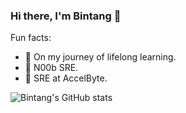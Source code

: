 ### Hi there, I'm Bintang 👋

Fun facts:
- 🔭 On my journey of lifelong learning.
- 👯 N00b SRE.
- 🌱 SRE at AccelByte.

![Bintang's GitHub stats](https://github-readme-stats.vercel.app/api?username=bahybintang&show_icons=true&count_private=true&theme=jolly)
